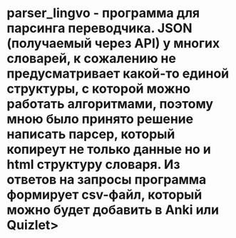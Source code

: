 # parser_lingvo - программа для парсинга переводчика. JSON (получаемый через API) у многих словарей, к сожалению не предусматривает какой-то единой структуры, с которой можно работать алгоритмами, поэтому мною было принято решение написать парсер, который копиреут не только данные но и html структуру словаря. Из ответов на запросы программа формирует csv-файл, который можно будет добавить в Anki или Quizlet>
